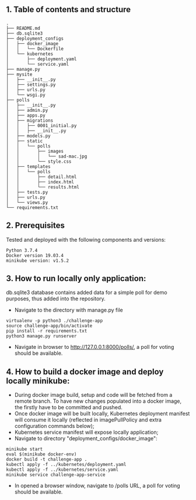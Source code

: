 ## 1. Table of contents and structure
```
.
├── README.md
├── db.sqlite3
├── deployment_configs
│   ├── docker_image
│   │   └── Dockerfile
│   └── kubernetes
│       ├── deployment.yaml
│       └── service.yaml
├── manage.py
├── mysite
│   ├── __init__.py
│   ├── settings.py
│   ├── urls.py
│   └── wsgi.py
├── polls
│   ├── __init__.py
│   ├── admin.py
│   ├── apps.py
│   ├── migrations
│   │   ├── 0001_initial.py
│   │   ├── __init__.py
│   ├── models.py
│   ├── static
│   │   └── polls
│   │       ├── images
│   │       │   └── sad-mac.jpg
│   │       └── style.css
│   ├── templates
│   │   └── polls
│   │       ├── detail.html
│   │       ├── index.html
│   │       └── results.html
│   ├── tests.py
│   ├── urls.py
│   └── views.py
└── requirements.txt
```

## 2. Prerequisites
Tested and deployed with the following components and versions:
```
Python 3.7.4
Docker version 19.03.4
minikube version: v1.5.2
```

## 3. How to run locally only application:
db.sqlite3 database contains added data for a simple poll for demo purposes, thus added into the repository.
* Navigate to the directory with manage.py file
```
virtualenv -p python3 ./challenge-app
source challenge-app/bin/activate
pip install -r requirements.txt
python3 manage.py runserver
```
* Navigate in browser to http://127.0.0.1:8000/polls/, a poll for voting should be available.

## 4. How to build a docker image and deploy locally minikube:
* During docker image build, setup and code will be fetched from a remote branch. To have new changes populated into a docker image, the firstly have to be committed and pushed.
* Once docker image will be built locally, Kubernetes deployment manifest will consume it locally (reflected in imagePullPolicy and extra configuration commands below);
* Kubernetes service manifest will expose locally application;
* Navigate to directory "deployment_configs/docker_image":
```
minikube start
eval $(minikube docker-env)
docker build -t challenge-app .
kubectl apply -f ../kubernetes/deployment.yaml
kubectl apply -f ../kubernetes/service.yaml
minikube service challenge-app-service
```
* In opened a browser window, navigate to /polls URL, a poll for voting should be available.
